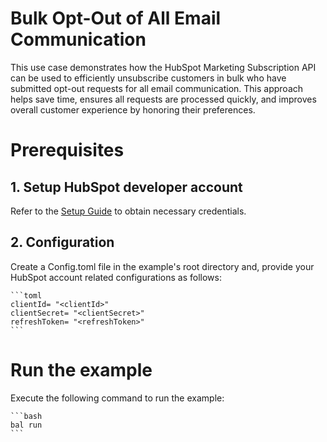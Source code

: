 # Bulk Opt-Out of All Email Communication

This use case demonstrates how the HubSpot Marketing Subscription API can be used to efficiently unsubscribe customers in bulk who have submitted opt-out requests for all email communication. This approach helps save time, ensures all requests are processed quickly, and improves overall customer experience by honoring their preferences.

# Prerequisites

## 1. Setup HubSpot developer account

Refer to the [Setup Guide](https://github.com/ballerina-platform/module-ballerinax-hubspot.marketing.subscriptions/blob/main/README.md) to obtain necessary credentials.

## 2. Configuration

Create a Config.toml file in the example's root directory and, provide your HubSpot account related configurations as follows:

    ```toml
    clientId= "<clientId>"
    clientSecret= "<clientSecret>"
    refreshToken= "<refreshToken>"
    ```

# Run the example

Execute the following command to run the example:

    ```bash
    bal run
    ```
